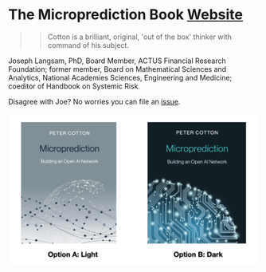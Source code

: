 # The Microprediction Book [Website](https://microprediction.github.io/building_an_open_ai_network/)

>> Cotton is a brilliant, original, 'out of the box' thinker with command of his subject. 

Joseph Langsam, PhD, Board Member, ACTUS Financial Research Foundation; former member, Board on Mathematical Sciences and Analytics, National Academies Sciences, Engineering and Medicine; coeditor of Handbook on Systemic Risk

Disagree with Joe? No worries you can file an [issue](https://github.com/microprediction/building_an_open_ai_network/issues).

![](https://github.com/microprediction/home/blob/main/books/cover_choices.png)
